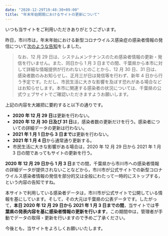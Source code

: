 ```yaml
---
date: "2020-12-29T19:48:30+09:00"
title: "年末年始期間におけるサイトの更新について"
---
```


いつも当サイトをご利用いただきありがとうございます。

昨日，市川市は，年末年始における新型コロナウイルス感染症の感染者情報の発信について[次のような告知](https://www.city.ichikawa.lg.jp/pub01/hasseijokyo.html)をしました。

> なお、12 月 29 日は、システムメンテナンスのため感染者情報の更新・発信を行いません。また、同日から 1 月 3 日までの間、千葉県から本市に対して詳細な情報提供が行われないとのことから、12 月 30 日、31 日は、感染者数のみお知らせし、正月三が日は発信等を行わず、新年 4 日から行う予定です。ただし、市民生活に大きな影響を及ぼす恐れがある場合などはお知らせします。本市に関連する感染者の状況については、千葉県の公式ウェブサイトでご確認いただきますようお願いします。

上記の内容を大雑把に要約すると以下の通りです。

- **2020 年 12 月 29 日**は更新を行わない。
- **2020 年 12 月 30 日及び 31 日**は，感染者数の更新だけを行う。感染者についての詳細データの更新は行わない。
- **2021 年 1 月 1 日から 3 日まで**は更新を行わない。
- **2021 年 1 月 4 日**から通常通り更新する。
- 市民生活に大きな影響がある場合は，2020 年 12 月 29 日から 2021 年 1 月 3 日の間であってもサイトの更新を行う。

**2020 年 12 月 29 日から 1 月 3 日**までの間，千葉県から市川市への感染者情報の詳細データが提供されないことなどから，市川市が公式サイトでの新型コロナウイルス感染者情報の発信を部分的又は全般にわたって一時的にストップする，という内容の告知ですね。

本サイトで利用している感染者データは，市川市が公式サイトで公開している情報を基にしています。そして，その大元は千葉県の公表データです。したがって，**本日 2020 年 12 月 29 日から 2021 年 1 月 3 日までの間**，当サイトでは**千葉県の発表内容を基に感染者情報の更新を行います**。この期間中は，管理者が手動でデータの取得・更新を行いますので予めご了承ください。

今後とも，当サイトをよろしくお願いいたします。
